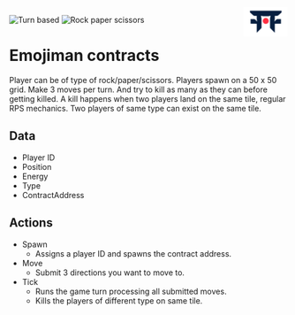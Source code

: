 <picture>
  <source media="(prefers-color-scheme: dark)" srcset=".github/mark-dark.svg">
  <img alt="Dojo logo" align="right" width="80" src=".github/mark-light.svg">
</picture>

![Turn based](https://img.shields.io/badge/Turn_based-8A2BE2)
![Rock paper scissors](https://img.shields.io/badge/Rock_Paper_Scissors-blue)
# Emojiman contracts

Player can be of type of rock/paper/scissors.
Players spawn on a 50 x 50 grid. Make 3 moves per turn. And try to kill as many as they can before getting killed. A kill happens when two players land on the same tile, regular RPS mechanics. Two players of same type can exist on the same tile.

## Data

* Player ID
* Position
* Energy
* Type
* ContractAddress

## Actions

* Spawn 
  - Assigns a player ID and spawns the contract address.
* Move
  - Submit 3 directions you want to move to.
* Tick
  - Runs the game turn processing all submitted moves.
  - Kills the players of different type on same tile.